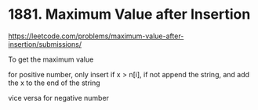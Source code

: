 # 1881. Maximum Value after Insertion

https://leetcode.com/problems/maximum-value-after-insertion/submissions/

To get the maximum value

for positive number, only insert if x > n[i], if not append the string, and add the x to the end of the string

vice versa for negative number